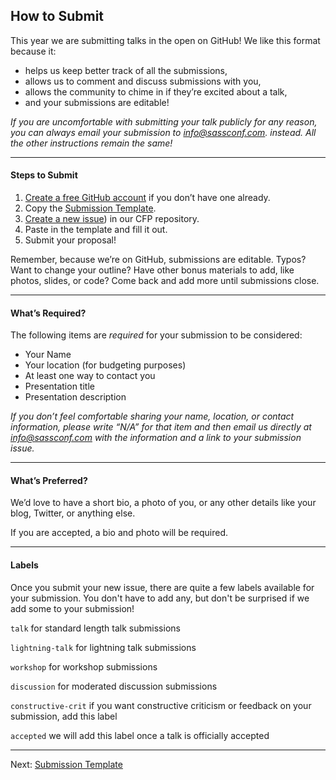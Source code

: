 ## How to Submit

This year we are submitting talks in the open on GitHub! We like this format because it:

* helps us keep better track of all the submissions,
* allows us to comment and discuss submissions with you,
* allows the community to chime in if they’re excited about a talk,
* and your submissions are editable! 

_If you are uncomfortable with submitting your talk publicly for _any reason_, you can always email your submission to [info@sassconf.com](mailto:info@sassconf.com). instead. All the other instructions remain the same!_

* * * 

#### Steps to Submit

1. [Create a free GitHub account](https://github.com/join) if you don’t have one already.
2. Copy the [Submission Template](https://github.com/SassConf/2015-speaker-cfp/blob/master/docs/submission-template.md).
3. [Create a new issue](https://github.com/SassConf/2015-speaker-cfp/issues/new)) in our CFP repository.
4. Paste in the template and fill it out.
5. Submit your proposal!

Remember, because we’re on GitHub, submissions are editable. Typos? Want to change your outline? Have other bonus materials to add, like photos, slides, or code? Come back and add more until submissions close.

* * * 


#### What’s Required?

The following items are _required_ for your submission to be considered:

* Your Name
* Your location (for budgeting purposes)
* At least one way to contact you
* Presentation title
* Presentation description

_If you don’t feel comfortable sharing your name, location, or contact information, please write “N/A” for that item and then email us directly at [info@sassconf.com](mailto:info@sassconf.com) with the information and a link to your submission issue._

* * * 


#### What’s Preferred?

We’d love to have a short bio, a photo of you, or any other details like your blog, Twitter, or anything else.

If you are accepted, a bio and photo will be required.

* * * 


#### Labels

Once you submit your new issue, there are quite a few labels available for your submission. You don't have to add any, but don't be surprised if we add some to your submission!

`talk` for standard length talk submissions

`lightning-talk` for lightning talk submissions

`workshop` for workshop submissions

`discussion` for moderated discussion submissions

`constructive-crit` if you want constructive criticism or feedback on your submission, add this label

`accepted` we will add this label once a talk is officially accepted



* * * 

Next: [Submission Template](https://github.com/SassConf/2015-speaker-cfp/blob/master/docs/submission-template.md)